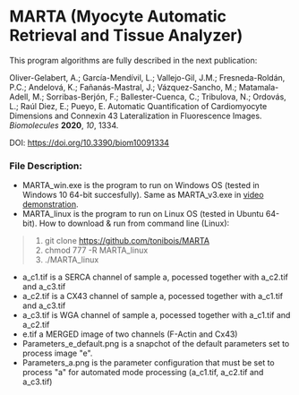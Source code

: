 # MARTA (Myocyte Automatic Retrieval and Tissue Analyzer)

This program algorithms are fully described in the next publication:

Oliver-Gelabert, A.; García-Mendívil, L.; Vallejo-Gil, J.M.; Fresneda-Roldán, P.C.; Andelová, K.; Fañanás-Mastral, J.; Vázquez-Sancho, M.; Matamala-Adell, M.; Sorribas-Berjón, F.; Ballester-Cuenca, C.; Tribulova, N.; Ordovás, L.; Raúl Diez, E.; Pueyo, E. Automatic Quantification of Cardiomyocyte Dimensions and Connexin 43 Lateralization in Fluorescence Images. *Biomolecules* **2020**, *10*, 1334.

DOI: https://doi.org/10.3390/biom10091334

### File Description:

* MARTA_win.exe is the program to run on Windows OS (tested in Windows 10 64-bit succesfully). Same as MARTA_v3.exe in [video demonstration](https://www.youtube.com/playlist?list=PLxAhyI5uMABUJHDdJXx7utR3qqDxmYjzf).
* MARTA_linux is the program to run on Linux OS (tested in Ubuntu 64-bit). How to download & run from command line (Linux):

> 1. git clone https://github.com/tonibois/MARTA
> 2. chmod 777 -R MARTA_linux
> 3. ./MARTA_linux

* a_c1.tif is a SERCA channel of sample a, pocessed together with a_c2.tif and a_c3.tif
* a_c2.tif is a CX43 channel of sample a, pocessed together with a_c1.tif and a_c3.tif
* a_c3.tif is WGA channel of sample a, pocessed together with a_c1.tif and a_c2.tif
* e.tif a MERGED image of two channels (F-Actin and Cx43)
* Parameters_e_default.png is a snapchot of the default parameters set to process image "e".
* Parameters_a.png is the parameter configuration that must be set to process "a" for automated mode processing (a_c1.tif, a_c2.tif and a_c3.tif)
